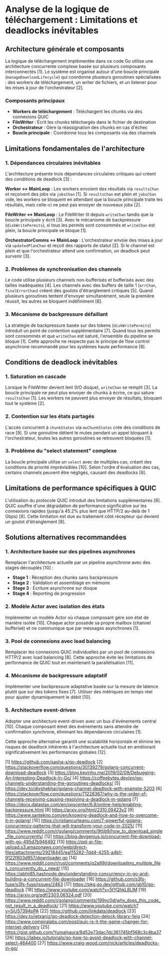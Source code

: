 # Analyse de la logique de téléchargement : Limitations et deadlocks inévitables

## Architecture générale et composants

La logique de téléchargement implémentée dans ce code Go utilise une architecture concurrente complexe basée sur plusieurs composants interconnectés [1]. Le système est organisé autour d'une boucle principale (`manageDownloadLifecycle`) qui coordonne plusieurs goroutines spécialisées : des workers de téléchargement, un writer de fichiers, et un listener pour les mises à jour de l'orchestrateur [2].

### Composants principaux

- **Workers de téléchargement** : Téléchargent les chunks via des connexions QUIC
- **FileWriter** : Écrit les chunks téléchargés dans le fichier de destination
- **Orchestrateur** : Gère la réassignation des chunks en cas d'échec
- **Boucle principale** : Coordonne tous les composants via des channels

## Limitations fondamentales de l'architecture

### 1. Dépendances circulaires inévitables

L'architecture présente trois dépendances circulaires critiques qui créent des conditions de deadlock [3] :

**Worker ↔ MainLoop** : Les workers envoient des résultats via `resultsChan` et reçoivent des jobs via `jobsChan` [1]. Si `resultsChan` est plein et `jobsChan` vide, les workers se bloquent en attendant que la boucle principale traite les résultats, mais celle-ci ne peut pas envoyer de nouveaux jobs [2].

**FileWriter ↔ MainLoop** : Le FileWriter lit depuis `writeChan` tandis que la boucle principale y écrit [3]. Avec le mécanisme de backpressure (`diskWritePermits`), si tous les permits sont consommés et `writeChan` est plein, la boucle principale se bloque [1].

**OrchestratorComms ↔ MainLoop** : L'orchestrateur envoie des mises à jour via `updatedPlanChan` et reçoit des rapports de statut [2]. Si le channel est plein et que l'orchestrateur attend une confirmation, un deadlock peut survenir [3].

### 2. Problèmes de synchronisation des channels

Le code utilise plusieurs channels non-bufferisés et bufferisés avec des tailles inadéquates [4]. Les channels avec des buffers de taille 1 (`errChan`, `finalErrorChan`) créent des goulots d'étranglement critiques [5]. Quand plusieurs goroutines tentent d'envoyer simultanément, seule la première réussit, les autres se bloquent indéfiniment [6].

### 3. Mécanisme de backpressure défaillant

La stratégie de backpressure basée sur des tokens (`diskWritePermits`) introduit un point de contention supplémentaire [7]. Quand tous les permits sont consommés et que `writeChan` est saturé, l'ensemble du pipeline se bloque [1]. Cette approche ne respecte pas le principe de flow control asynchrone recommandé pour les systèmes haute performance [8].

## Conditions de deadlock inévitables

### 1. Saturation en cascade

Lorsque le FileWriter devient lent (I/O disque), `writeChan` se remplit [3]. La boucle principale ne peut plus envoyer de chunks à écrire, ce qui sature `resultsChan` [1]. Les workers ne peuvent plus envoyer de résultats, bloquant tout le système [2].

### 2. Contention sur les états partagés

L'accès concurrent à `chunkStates` via `muChunkStates` crée des conditions de race [9]. Si une goroutine détient le mutex pendant un appel bloquant à l'orchestrateur, toutes les autres goroutines se retrouvent bloquées [1].

### 3. Problème du "select statement" complexe

La boucle principale utilise un `select` avec de multiples cas, créant des conditions de priorité imprévisibles [10]. Selon l'ordre d'évaluation des cas, certains channels peuvent être négligés, causant des deadlocks [6].

## Limitations de performance spécifiques à QUIC

L'utilisation du protocole QUIC introduit des limitations supplémentaires [8]. QUIC souffre d'une dégradation de performance significative sur les connexions rapides (jusqu'à 45.2% plus lent que HTTP/2 au-delà de 1 Gbps) [8]. Cette limitation est due au traitement côté récepteur qui devient un goulot d'étranglement [8].

## Solutions alternatives recommandées

### 1. Architecture basée sur des pipelines asynchrones

Remplacer l'architecture actuelle par un pipeline asynchrone avec des stages découplés [10] :

- **Stage 1** : Réception des chunks sans backpressure
- **Stage 2** : Validation et assemblage en mémoire
- **Stage 3** : Écriture asynchrone sur disque
- **Stage 4** : Reporting de progression

### 2. Modèle Actor avec isolation des états

Implémenter un modèle Actor où chaque composant gère son état de manière isolée [10]. Chaque actor possède sa propre mailbox (channel bufferisé) et ne communique que par messages asynchrones [1].

### 3. Pool de connexions avec load balancing

Remplacer les connexions QUIC individuelles par un pool de connexions HTTP/2 avec load balancing [8]. Cette approche évite les limitations de performance de QUIC tout en maintenant la parallélisation [11].

### 4. Mécanisme de backpressure adaptatif

Implémenter une backpressure adaptative basée sur la mesure de latence plutôt que sur des tokens fixes [7]. Utiliser des métriques en temps réel pour ajuster dynamiquement le débit [10].

### 5. Architecture event-driven

Adopter une architecture event-driven avec un bus d'événements central [10]. Chaque composant émet des événements sans attendre de confirmation synchrone, éliminant les dépendances circulaires [1].

Cette approche alternative garantit une scalabilité horizontale et élimine les risques de deadlock inhérents à l'architecture actuelle tout en améliorant significativement les performances globales [12].

[1] https://github.com/sasha-s/go-deadlock
[2] https://stackoverflow.com/questions/30139279/golang-concurrent-download-deadlock
[3] https://blog.kevinhu.me/2019/02/09/Debugging-An-Interesting-Deadlock-In-Go/
[4] https://coffeebytes.dev/en/go-channels-understanding-the-goroutines-deadlocks/
[5] https://dev.to/divshekhar/golang-channel-deadlock-with-example-5203
[6] https://stackoverflow.com/questions/71228367/why-is-the-order-of-channels-receiving-causing-resolving-a-deadlock-in-golang
[7] https://docs.datastax.com/en/opscenter/6.8/online-help/enabling-backpressure.html
[8] https://arxiv.org/html/2310.09423v2
[9] https://www.santekno.com/en/knowing-deadlock-and-how-to-overcome-it-in-golang/
[10] https://cristiancurteanu.com/7-powerful-golang-concurrency-patterns-that-will-transform-your-code-in-2025/
[11] https://www.reddit.com/r/golang/comments/9ttjb9/how_to_download_single_file_concurrently/
[12] https://blog.devgenius.io/concurrent-file-download-with-go-495d7b946492
[13] https://ppl-ai-file-upload.s3.amazonaws.com/web/direct-files/attachments/29218445/ea115282-7dd4-4255-a4b1-9122f803d957/downloader.go
[14] https://www.reddit.com/r/rust/comments/q2a99j/downloading_multiple_files_concurrently_do_i_need/
[15] https://abhii85.hashnode.dev/understanding-concurrency-in-go-and-building-a-concurrent-file-downloader
[16] https://github.com/s3fs-fuse/s3fs-fuse/issues/2463
[17] https://pkg.go.dev/github.com/sb10/go-deadlock
[18] https://www.youtube.com/watch?v=5tYQhkL8LlM
[19] https://arxiv.org/pdf/2303.06324.pdf
[20] https://www.reddit.com/r/golang/comments/199yc0d/why_does_this_code_not_result_in_a_deadlock/
[21] https://www.youtube.com/watch?v=5iU57394pPA
[22] https://github.com/linkdata/deadlock
[23] https://dev.to/ietxaniz/go-deadlock-detection-delock-library-1eig
[24] https://www.compiralabs.com/post/quic-is-it-the-game-changer-for-internet-delivery
[25] https://gist.github.com/YumaInaura/8d52e73dac7dc361745bf568c3c4ba37
[26] https://labex.io/tutorials/go-how-to-avoid-deadlock-with-channel-select-464400
[27] https://www.craig-wood.com/nick/articles/deadlocks-in-go/